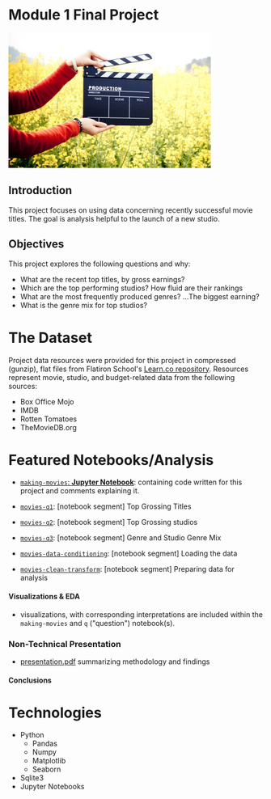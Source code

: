 # Module 1 Final Project
![arms holding director's clapper board](images/movie.jpg)

## Introduction

This project focuses on using data concerning recently successful movie titles. The goal is analysis helpful to the launch of a new studio.

## Objectives

This project explores the following questions and why:

* What are the recent top titles, by gross earnings?
* Which are the top performing studios? How fluid are their rankings
* What are the most frequently produced genres? ...The biggest earning?
* What is the genre mix for top studios?

# The Dataset

Project data resources were provided for this project in compressed (gunzip), flat files from Flatiron School's [Learn.co repository](https://github.com/learn-co-students/dsc-mod-1-project-v2-1-online-ds-ft-120919). Resources represent movie, studio, and budget-related data from the following sources:
* Box Office Mojo
* IMDB
* Rotten Tomatoes
* TheMovieDB.org

# Featured Notebooks/Analysis

* [`making-movies`: **Jupyter Notebook**](making-movies.ipynb): containing code written for this project and comments explaining it.

* [`movies-q1`](notebooks/movies-q1.ipynb): [notebook segment] Top Grossing Titles
* [`movies-q2`](notebooks/movies-q2.ipynb): [notebook segment] Top Grossing studios
* [`movies-q3`](notebooks/movies-q3.ipynb): [notebook segment] Genre and Studio Genre Mix
* [`movies-data-conditioning`](notebooks/movies-data-conditioning.ipynb): [notebook segment] Loading the data
* [`movies-clean-transform`](notebooks/movies-clean-transform.ipynb): [notebook segment] Preparing data for analysis

#### Visualizations & EDA

* visualizations, with corresponding interpretations are included within the `making-movies` and `q` ("question") notebook(s).

### Non-Technical Presentation

* [presentation.pdf](presentation.pdf) summarizing  methodology and findings

#### Conclusions


# Technologies
* Python
    - Pandas
    - Numpy
    - Matplotlib
    - Seaborn
* Sqlite3
* Jupyter Notebooks

```python

```

